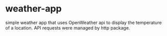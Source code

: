 # weather-app

simple weather app that uses OpenWeather api to display the temperature of a location. API requests were managed by http package. 
